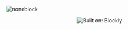 ![noneblock](https://socialify.git.ci/montmorill/noneblock/image?description=1&descriptionEditable=%E5%9F%BA%E4%BA%8E%20blockly%20%E7%9A%84%20NoneBot2%20%E5%9B%BE%E5%BD%A2%E5%8C%96%E7%BC%96%E8%BE%91%E5%99%A8&font=Inter&forks=1&issues=1&language=1&logo=https%3A%2F%2Fraw.githubusercontent.com%2Fmontmorill%2Fnoneblock%2Fgh-pages%2Flogo.svg&name=1&owner=1&pattern=Circuit%20Board&pulls=1&stargazers=1&theme=Auto)

<div align="center">

  ![Built on: Blockly](https://camo.githubusercontent.com/9861f402c38006927f249afd1074d12994dedb103dd52f3bdcc04ef6f08bfb23/68747470733a2f2f74696e7975726c2e636f6d2f6275696c742d6f6e2d626c6f636b6c79)
</div>
